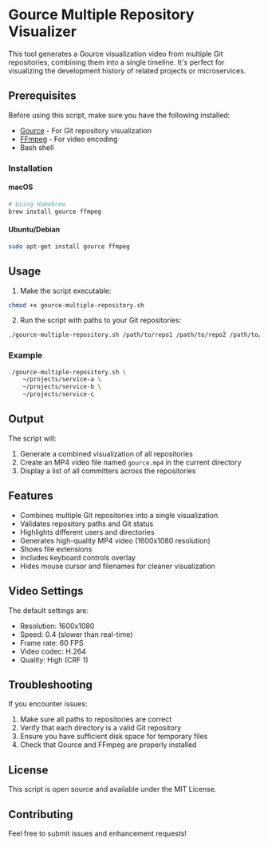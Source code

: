 # Gource Multiple Repository Visualizer

This tool generates a Gource visualization video from multiple Git repositories, combining them into a single timeline. It's perfect for visualizing the development history of related projects or microservices.

## Prerequisites

Before using this script, make sure you have the following installed:

- [Gource](https://github.com/acaudwell/Gource) - For Git repository visualization
- [FFmpeg](https://ffmpeg.org/) - For video encoding
- Bash shell

### Installation

#### macOS
```bash
# Using Homebrew
brew install gource ffmpeg
```

#### Ubuntu/Debian
```bash
sudo apt-get install gource ffmpeg
```

## Usage

1. Make the script executable:
```bash
chmod +x gource-multiple-repository.sh
```

2. Run the script with paths to your Git repositories:
```bash
./gource-multiple-repository.sh /path/to/repo1 /path/to/repo2 /path/to/repo3
```

### Example
```bash
./gource-multiple-repository.sh \
    ~/projects/service-a \
    ~/projects/service-b \
    ~/projects/service-c
```

## Output

The script will:
1. Generate a combined visualization of all repositories
2. Create an MP4 video file named `gource.mp4` in the current directory
3. Display a list of all committers across the repositories

## Features

- Combines multiple Git repositories into a single visualization
- Validates repository paths and Git status
- Highlights different users and directories
- Generates high-quality MP4 video (1600x1080 resolution)
- Shows file extensions
- Includes keyboard controls overlay
- Hides mouse cursor and filenames for cleaner visualization

## Video Settings

The default settings are:
- Resolution: 1600x1080
- Speed: 0.4 (slower than real-time)
- Frame rate: 60 FPS
- Video codec: H.264
- Quality: High (CRF 1)

## Troubleshooting

If you encounter issues:

1. Make sure all paths to repositories are correct
2. Verify that each directory is a valid Git repository
3. Ensure you have sufficient disk space for temporary files
4. Check that Gource and FFmpeg are properly installed

## License

This script is open source and available under the MIT License.

## Contributing

Feel free to submit issues and enhancement requests!
